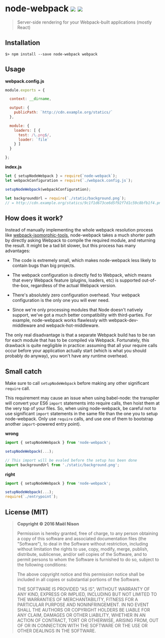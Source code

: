 # node-webpack ![](https://img.shields.io/npm/v/node-webpack.svg) ![](https://img.shields.io/npm/l/node-webpack.svg)

> Server-side rendering for your Webpack-built applications (mostly React)

## Installation

```
$> npm install --save node-webpack webpack
```

## Usage

**webpack.config.js**

```js
module.exports = {

  context: __dirname,

  output: {
    publicPath: `http://cdn.example.org/statics/`
  },

  module: {
    loaders: [ {
      test: /\.png$/,
      loader: `file`
    } ]
  }

};
```

**index.js**

```js
let { setupNodeWebpack } = require(`node-webpack`);
let webpackConfiguration = require(`./webpack.config.js`);

setupNodeWebpack(webpackConfiguration);

let backgroundUrl = require(`./static/background.png`);
// = http://cdn.example.org/statics/9c1f1d673ce6d5f92f7d1c59c8bfb1f4.png
```

## How does it work?

Instead of manually implementing the whole webpack resolution process like [webpack-isomorphic-tools](https://github.com/halt-hammerzeit/webpack-isomorphic-tools), node-webpack takes a much shorter path by directly asking Webpack to compile the required module, and returning the result. It might be a tad bit slower, but this process has many advantages:

  - The code is extremely small, which makes node-webpack less likely to contain bugs than big projects.

  - The webpack configuration is directly fed to Webpack, which means that every Webpack feature (plugins, loaders, etc) is supported out-of-the-box, regardless of the actual Webpack version.

  - There's absolutely zero configuration overhead. Your webpack configuration is the only one you will ever need.

  - Since we're only processing modules that Node doesn't natively support, we've got a much better compatibility with third-parties. For example, node-webpack works flawlessly with webpack-dev-middleware and webpack-hot-middleware.

The only real disadvantage is that a separate Webpack build has to be ran for each module that has to be compiled via Webpack. Fortunately, this drawback is quite negligible in practice: assuming that all your require calls occur before your application actually start (which is what you should probably do anyway), you won't have any runtime overhead.

## Small catch

Make sure to call `setupNodeWebpack` before making any other significant `require` call.

This requirement may cause an issue when using babel-node: the transpiler will convert your ES6 `import` statements into require calls, then hoist them at the very top of your files. So, when using node-webpack, be careful not to use significant `import` statements in the same file than the one you to setup node-webpack. Only use `require` calls, and use one of them to bootstrap another `import`-powered entry point).

**wrong**

```js
import { setupNodeWebpack } from 'node-webpack';

setupNodeWebpack(...);

// This import will be evaled before the setup has been done
import backgroundUrl from './static/background.png';
```

**right**

```js
import { setupNodeWebpack } from 'node-webpack';

setupNodeWebpack(...);
require(`./entrypoint`);
```

## License (MIT)

> **Copyright © 2016 Maël Nison**
>
>
> Permission is hereby granted, free of charge, to any person obtaining a copy of this software and associated documentation files (the "Software"), to deal in the Software without restriction, including without limitation the rights to use, copy, modify, merge, publish, distribute, sublicense, and/or sell copies of the Software, and to permit persons to whom the Software is furnished to do so, subject to the following conditions:
>
> The above copyright notice and this permission notice shall be included in all copies or substantial portions of the Software.
>
> THE SOFTWARE IS PROVIDED "AS IS", WITHOUT WARRANTY OF ANY KIND, EXPRESS OR IMPLIED, INCLUDING BUT NOT LIMITED TO THE WARRANTIES OF MERCHANTABILITY, FITNESS FOR A PARTICULAR PURPOSE AND NONINFRINGEMENT. IN NO EVENT SHALL THE AUTHORS OR COPYRIGHT HOLDERS BE LIABLE FOR ANY CLAIM, DAMAGES OR OTHER LIABILITY, WHETHER IN AN ACTION OF CONTRACT, TORT OR OTHERWISE, ARISING FROM, OUT OF OR IN CONNECTION WITH THE SOFTWARE OR THE USE OR OTHER DEALINGS IN THE SOFTWARE.
